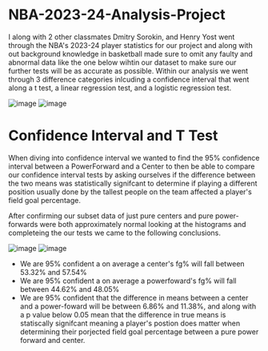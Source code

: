 # NBA-2023-24-Analysis-Project
I along with 2 other classmates Dmitry Sorokin, and Henry Yost went through the NBA's 2023-24 player statistics for our project and along with out background knowledge in basketball made sure to omit any faulty and abnormal data like the one below wihtin our dataset to make sure our further tests will be as accurate as possible. Within our analysis we went through 3 difference categories inlcuding a confidence interval that went along a t test, a linear regression test, and a logistic regression test.

![image](https://github.com/user-attachments/assets/e8f20dcd-31cf-412d-8cad-ee02fca4a469)
![image](https://github.com/user-attachments/assets/d692dc28-7609-4994-ae62-766f8e535cbc)

# Confidence Interval and T Test
When diving into confidence interval we wanted to find the 95% confidence interval between a PowerForward and a Center to then be able to compare our confidence interval tests by asking ourselves if the difference between the two means was statistically signifcant to determine if playing a different position usually done by the tallest people on the team affected a player's field goal percentage. 

After confirming our subset data of just pure centers and pure power-forwards were both approximately normal looking at the histograms and completeing the our tests we came to the following conclusions. 

![image](https://github.com/user-attachments/assets/2681943a-f00d-47c4-afdc-a9df46589005)
![image](https://github.com/user-attachments/assets/f9b4e390-cee0-47b0-b08e-16b480e44de6)

- We are 95% confident a on average a center's fg% will fall between 53.32% and 57.54%
- We are 95% confident a on average a powerfoward's fg% will fall between 44.62% and 48.05%
- We are 95% confident that the difference in means between a center and a power-foward will be between 6.86% and 11.38%, and along with a p value below 0.05 mean that the difference in true means is statiscally signifcant meaning a player's postion does matter when determining their porjected field goal percentage between a pure power forward and center. 





